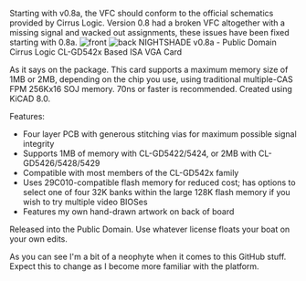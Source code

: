 Starting with v0.8a, the VFC should conform to the official schematics provided by Cirrus Logic.
Version 0.8 had a broken VFC altogether with a missing signal and wacked out assignments, these issues have been fixed starting with 0.8a.
![front](https://github.com/user-attachments/assets/05af06ad-a0f6-4f62-9d29-58de9470c6be)
![back](https://github.com/user-attachments/assets/27945c3e-1d9d-4d12-8692-36b12b05ef40)
NIGHTSHADE v0.8a - Public Domain Cirrus Logic CL-GD542x Based ISA VGA Card

As it says on the package. This card supports a maximum memory size of 1MB or 2MB, depending on the chip you use, using traditional multiple-CAS FPM 256Kx16 SOJ memory. 70ns or faster is recommended.
Created using KiCAD 8.0.


Features:
- Four layer PCB with generous stitching vias for maximum possible signal integrity
- Supports 1MB of memory with CL-GD5422/5424, or 2MB with CL-GD5426/5428/5429
- Compatible with most members of the CL-GD542x family
- Uses 29C010-compatible flash memory for reduced cost; has options to select one of four 32K banks within the large 128K flash memory if you wish to try multiple video BIOSes
- Features my own hand-drawn artwork on back of board

Released into the Public Domain. Use whatever license floats your boat on your own edits.

As you can see I'm a bit of a neophyte when it comes to this GitHub stuff.
Expect this to change as I become more familiar with the platform.
